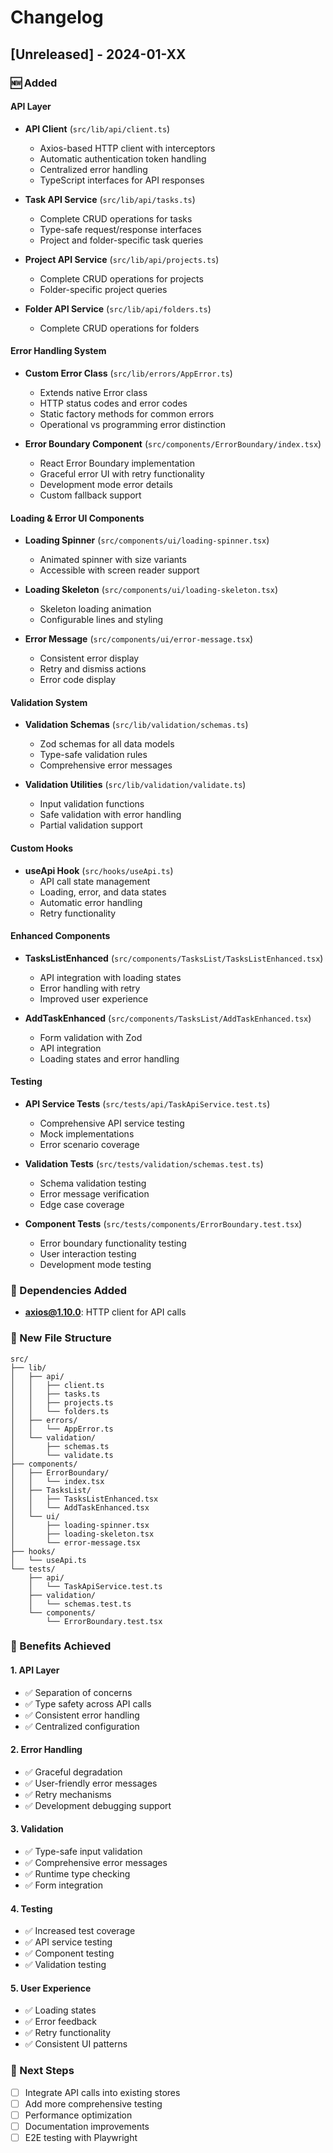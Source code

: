 # Changelog

## [Unreleased] - 2024-01-XX

### 🆕 Added

#### API Layer

- **API Client** (`src/lib/api/client.ts`)
  - Axios-based HTTP client with interceptors
  - Automatic authentication token handling
  - Centralized error handling
  - TypeScript interfaces for API responses

- **Task API Service** (`src/lib/api/tasks.ts`)
  - Complete CRUD operations for tasks
  - Type-safe request/response interfaces
  - Project and folder-specific task queries

- **Project API Service** (`src/lib/api/projects.ts`)
  - Complete CRUD operations for projects
  - Folder-specific project queries

- **Folder API Service** (`src/lib/api/folders.ts`)
  - Complete CRUD operations for folders

#### Error Handling System

- **Custom Error Class** (`src/lib/errors/AppError.ts`)
  - Extends native Error class
  - HTTP status codes and error codes
  - Static factory methods for common errors
  - Operational vs programming error distinction

- **Error Boundary Component** (`src/components/ErrorBoundary/index.tsx`)
  - React Error Boundary implementation
  - Graceful error UI with retry functionality
  - Development mode error details
  - Custom fallback support

#### Loading & Error UI Components

- **Loading Spinner** (`src/components/ui/loading-spinner.tsx`)
  - Animated spinner with size variants
  - Accessible with screen reader support

- **Loading Skeleton** (`src/components/ui/loading-skeleton.tsx`)
  - Skeleton loading animation
  - Configurable lines and styling

- **Error Message** (`src/components/ui/error-message.tsx`)
  - Consistent error display
  - Retry and dismiss actions
  - Error code display

#### Validation System

- **Validation Schemas** (`src/lib/validation/schemas.ts`)
  - Zod schemas for all data models
  - Type-safe validation rules
  - Comprehensive error messages

- **Validation Utilities** (`src/lib/validation/validate.ts`)
  - Input validation functions
  - Safe validation with error handling
  - Partial validation support

#### Custom Hooks

- **useApi Hook** (`src/hooks/useApi.ts`)
  - API call state management
  - Loading, error, and data states
  - Automatic error handling
  - Retry functionality

#### Enhanced Components

- **TasksListEnhanced** (`src/components/TasksList/TasksListEnhanced.tsx`)
  - API integration with loading states
  - Error handling with retry
  - Improved user experience

- **AddTaskEnhanced** (`src/components/TasksList/AddTaskEnhanced.tsx`)
  - Form validation with Zod
  - API integration
  - Loading states and error handling

#### Testing

- **API Service Tests** (`src/tests/api/TaskApiService.test.ts`)
  - Comprehensive API service testing
  - Mock implementations
  - Error scenario coverage

- **Validation Tests** (`src/tests/validation/schemas.test.ts`)
  - Schema validation testing
  - Error message verification
  - Edge case coverage

- **Component Tests** (`src/tests/components/ErrorBoundary.test.tsx`)
  - Error boundary functionality testing
  - User interaction testing
  - Development mode testing

### 🔧 Dependencies Added

- **axios@1.10.0**: HTTP client for API calls

### 📁 New File Structure

```
src/
├── lib/
│   ├── api/
│   │   ├── client.ts
│   │   ├── tasks.ts
│   │   ├── projects.ts
│   │   └── folders.ts
│   ├── errors/
│   │   └── AppError.ts
│   └── validation/
│       ├── schemas.ts
│       └── validate.ts
├── components/
│   ├── ErrorBoundary/
│   │   └── index.tsx
│   ├── TasksList/
│   │   ├── TasksListEnhanced.tsx
│   │   └── AddTaskEnhanced.tsx
│   └── ui/
│       ├── loading-spinner.tsx
│       ├── loading-skeleton.tsx
│       └── error-message.tsx
├── hooks/
│   └── useApi.ts
└── tests/
    ├── api/
    │   └── TaskApiService.test.ts
    ├── validation/
    │   └── schemas.test.ts
    └── components/
        └── ErrorBoundary.test.tsx
```

### 🎯 Benefits Achieved

#### 1. **API Layer**

- ✅ Separation of concerns
- ✅ Type safety across API calls
- ✅ Consistent error handling
- ✅ Centralized configuration

#### 2. **Error Handling**

- ✅ Graceful degradation
- ✅ User-friendly error messages
- ✅ Retry mechanisms
- ✅ Development debugging support

#### 3. **Validation**

- ✅ Type-safe input validation
- ✅ Comprehensive error messages
- ✅ Runtime type checking
- ✅ Form integration

#### 4. **Testing**

- ✅ Increased test coverage
- ✅ API service testing
- ✅ Component testing
- ✅ Validation testing

#### 5. **User Experience**

- ✅ Loading states
- ✅ Error feedback
- ✅ Retry functionality
- ✅ Consistent UI patterns

### 🚀 Next Steps

- [ ] Integrate API calls into existing stores
- [ ] Add more comprehensive testing
- [ ] Performance optimization
- [ ] Documentation improvements
- [ ] E2E testing with Playwright
